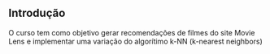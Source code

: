  ## Introdução

 O curso tem como objetivo gerar recomendações de filmes do site Movie Lens e implementar uma variação do algorítimo k-NN (k-nearest neighbors)

 
